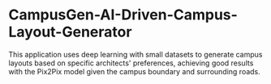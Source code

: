 # CampusGen-AI-Driven-Campus-Layout-Generator
This application uses deep learning with small datasets to generate campus layouts based on specific architects' preferences, achieving good results with the Pix2Pix model given the campus boundary and surrounding roads.
